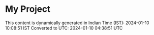 # My Project

This content is dynamically generated in Indian Time (IST): 2024-01-10 10:08:51 IST
Converted to UTC: 2024-01-10 04:38:51 UTC
